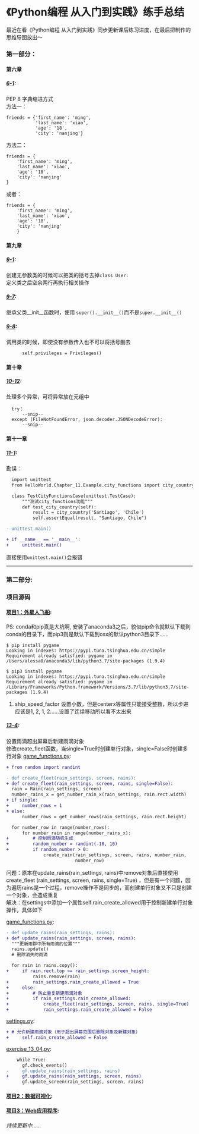 《Python编程 从入门到实践》练手总结 
=== 
最近在看《Python编程 从入门到实践》同步更新课后练习进度，在最后把制作的思维导图放出～

  ### 第一部分：
  #### 第六章
  ##### [6-1](section_i/chapter_06/exercise_06_01.py): 
  PEP 8 字典缩进方式  
  方法一： 
  ```
  friends = {'first_name': 'ming',
             'last_name': 'xiao',
             'age': '18',
             'city': 'nanjing'}
  ``` 
  方法二：  
  ```
  friends = {
      'first_name': 'ming',
      'last_name': 'xiao',
      'age': '18',
      'city': 'nanjing'
  }
  ```
  或者：
  ```
  friends = {
      'first_name': 'ming',
      'last_name': 'xiao',
      'age': '18',
      'city': 'nanjing'
      }
  ```
  #### 第九章
  ##### [9-1](section_i/chapter_09/exercise_09_01.py): 
  创建无参数类的时候可以把类的括号去掉`class User:`   
  定义类之后空余两行再执行相关操作  
  ##### [9-7](section_i/chapter_09/exercise_09_07.py):
  继承父类__init__函数时，使用
  `super().__init__()`而不是`super.__init__()`  
  ##### [9-8](section_i/chapter_09/exercise_09_08.py):
  调用类的时候，即使没有参数传入也不可以将括号删去
  ```
        self.privileges = Privileges()
  ```
  #### 第十章
  ##### [10-12](section_i/chapter_10/exercise_10_12.py):
  处理多个异常，可将异常放在元组中
  ```
    try：
        --snip--
    except (FileNotFoundError, json.decoder.JSONDecodeError):
        --snip--
  ```
  #### 第十一章
  ##### [11-1](section_i/chapter_11/exercise_11_01.py):
  勘误：
  ```diff
    import unittest
    from HelloWorld.Chapter_11.Example.city_functions import city_country

    class TestCityFunctionsCase(unittest.TestCase):
        """测试city_functions功能"""
        def test_city_country(self):
            result = city_country('Santiago', 'Chile')
            self.assertEqual(result, "Santiago, Chile")

  - unittest.main()
  
  + if __name__ == '__main__':
  +     unittest.main()
  ```
  直接使用`unittest.main()`会报错
  
---
  ### 第二部分:
  ### 项目源码
  #### [项目1：外星人飞船](section_ii/project_a/alien_invasion):
  PS: conda和pip真是大坑啊, 安装了anaconda3之后，貌似pip命令就默认下载到conda的目录下，而pip3则是默认下载到osx的默认python3目录下……
  ```
  $ pip install pygame
Looking in indexes: https://pypi.tuna.tsinghua.edu.cn/simple
Requirement already satisfied: pygame in /Users/alessa0/anaconda3/lib/python3.7/site-packages (1.9.4)

  $ pip3 install pygame
Looking in indexes: https://pypi.tuna.tsinghua.edu.cn/simple
Requirement already satisfied: pygame in /Library/Frameworks/Python.framework/Versions/3.7/lib/python3.7/site-packages (1.9.4)

  ```
1. ship_speed_factor 设置小数，但是centerx等属性只能接受整数，所以步进应该是1, 2, 1, 2……设置了连续移动所以看不太出来

  ##### [13-4](section_ii/project_a/chapter_13/exercise_13_04.py):
  设置雨滴超出屏幕后新建雨滴对象  
  修改create_fleet函数，当single=True时创建单行对象，single=False时创建多行对象
  [game_functions.py](section_ii/project_a/chapter_13/example_4/game_functions.py):
  ```diff
  + from random import randint
  
  - def create_fleet(rain_settings, screen, rains):
  + def create_fleet(rain_settings, screen, rains, single=False):
    rain = Rain(rain_settings, screen)
    number_rains_x = get_number_rain_x(rain_settings, rain.rect.width)
  + if single:
  +     number_rows = 1
  + else:
        number_rows = get_number_rows(rain_settings, rain.rect.height)

    for number_row in range(number_rows):
        for number_rain in range(number_rains_x):
  +         # 控制雨滴随机生成
  +         random_number = randint(-10, 10)
  +         if random_number > 0:
                create_rain(rain_settings, screen, rains, number_rain,
                            number_row)
  ```
  问题：原本在update_rains(rain_settings, rains)中remove对象后直接使用create_fleet
  (rain_settings, 
  screen, rains, single=True)
  ，但是有一个问题，因为遍历rains是一个过程，remove操作不是同步的，而创建单行对象又不只是创建一个对象，会造成重复  
  解决：在settings中添加一个属性self.rain_create_allowed用于控制新建单行对象操作，具体如下
  
  [game_functions.py](section_ii/project_a/chapter_13/example_4/game_functions.py):
  ```diff
  - def update_rains(rain_settings, rains):
  + def update_rains(rain_settings, screen, rains):
    """更新雨群中所有雨滴的位置"""
    rains.update()
    # 删除消失的雨滴

    for rain in rains.copy():
  +     if rain.rect.top >= rain_settings.screen_height:
            rains.remove(rain)
  +         rain_settings.rain_create_allowed = True
  +     else:
  +         # 防止重复新建雨滴对象
  +         if rain_settings.rain_create_allowed:
  +             create_fleet(rain_settings, screen, rains, single=True)
  +             rain_settings.rain_create_allowed = False
  ```
  [settings.py](section_ii/project_a/chapter_13/example_4/settings.py):
  ```diff
  + # 允许新建雨滴对象（用于超出屏幕范围后删除对象及新建对象）
  +     self.rain_create_allowed = False
  ```
  [exercise_13_04.py](section_ii/project_a/chapter_13/exercise_13_04.py):
  ```diff
      while True:
        gf.check_events()
  -     gf.update_rains(rain_settings, rains)
  +     gf.update_rains(rain_settings, screen, rains)
        gf.update_screen(rain_settings, screen, rains)
  ```
  #### [项目2：数据可视化]():
  #### [项目3：Web应用程序]():
  ###### 持续更新中……